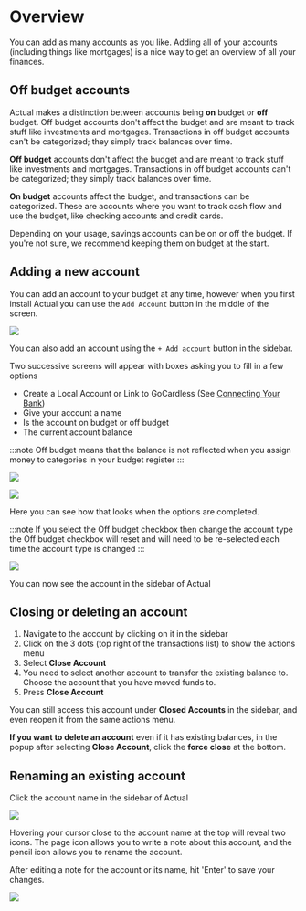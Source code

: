 # Overview

You can add as many accounts as you like. Adding all of your accounts (including things like mortgages) is a nice way to get an overview of all your finances.

## Off budget accounts

Actual makes a distinction between accounts being **on** budget or **off** budget. Off budget accounts don't affect the budget and are meant to track stuff like investments and mortgages. Transactions in off budget accounts can't be categorized; they simply track balances over time.

**Off budget** accounts don't affect the budget and are meant to track stuff like investments and mortgages. Transactions in off budget accounts can't be categorized; they simply track balances over time.

**On budget** accounts affect the budget, and transactions can be categorized. These are accounts where you want to track cash flow and use the budget, like checking accounts and credit cards.

Depending on your usage, savings accounts can be on or off the budget. If you're not sure, we recommend keeping them on budget at the start.

## Adding a new account

You can add an account to your budget at any time, however when you first install Actual you can use the `Add Account` button in the middle of the screen.

![](/img/add-account/AddAccount.png)

You can also add an account using the `+ Add account` button in the sidebar.

Two successive screens will appear with boxes asking you to fill in a few options
- Create a Local Account or Link to GoCardless (See [Connecting Your Bank](https://actualbudget.org/docs/advanced/bank-sync))
- Give your account a name
- Is the account on budget or off budget
- The current account balance

:::note
Off budget means that the balance is not reflected when you assign money to categories in your budget register
:::

![](/img/add-account/CreateAccount1.png)

![](/img/add-account/CreateAccount@2x.png)

Here you can see how that looks when the options are completed.

:::note
If you select the Off budget checkbox then change the account type the Off budget checkbox will reset and will need to be re-selected each time the account type is changed
:::

![](/img/add-account/NewBudget.png)

You can now see the account in the sidebar of Actual

## Closing or deleting an account

1. Navigate to the account by clicking on it in the sidebar
2. Click on the 3 dots (top right of the transactions list) to show the actions menu
3. Select **Close Account**
4. You need to select another account to transfer the existing balance to. Choose the account that you have moved funds to.
5. Press **Close Account**

You can still access this account under **Closed Accounts** in the sidebar, and even reopen it from the same actions menu.

**If you want to delete an account** even if it has existing balances, in the popup after selecting **Close Account**, click the **force close** at the bottom.

## Renaming an existing account

Click the account name in the sidebar of Actual

![](/img/add-account/SidebarAccountList@2x.png)

Hovering your cursor close to the account name at the top will reveal two icons.
The page icon allows you to write a note about this account, and the pencil icon allows you to rename the account.

After editing a note for the account or its name, hit 'Enter' to save your changes.

![](/img/add-account/AccountNameEdit.png)
